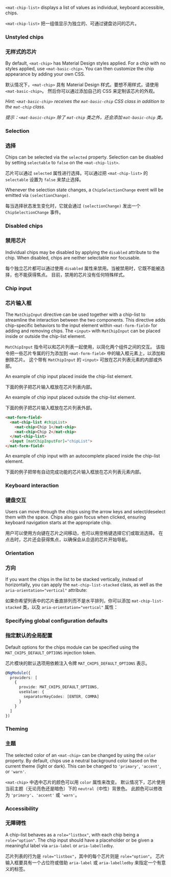 `<mat-chip-list>` displays a list of values as individual, keyboard accessible, chips.

`<mat-chip-list>` 把一组值显示为独立的、可通过键盘访问的芯片。

<!-- example({"example": "chips-overview",
              "file": "chips-overview-example.html"}) -->

### Unstyled chips

### 无样式的芯片

By default, `<mat-chip>` has Material Design styles applied. For a chip with no styles applied,
use `<mat-basic-chip>`. You can then customize the chip appearance by adding your own CSS.

默认情况下，`<mat-chip>` 具有 Material Design 样式。要想不用样式，请使用 `<mat-basic-chip>`。
然后你可以通过添加自己的 CSS 来定制该芯片的外观。

_Hint: `<mat-basic-chip>` receives the `mat-basic-chip` CSS class in addition to the `mat-chip` class._

*提示：`<mat-basic-chip>` 除了 `mat-chip` 类之外，还会添加 `mat-basic-chip` 类。*

### Selection

### 选择

Chips can be selected via the `selected` property. Selection can be disabled by setting
`selectable` to `false` on the `<mat-chip-list>`.

芯片可以通过 `selected` 属性进行选择。可以通过把 `<mat-chip-list>` 的 `selectable` 设置为 `false` 来禁止选择。

Whenever the selection state changes, a `ChipSelectionChange` event will be emitted via
`(selectionChange)`.

每当选择状态发生变化时，它就会通过 `(selectionChange)` 发出一个 `ChipSelectionChange` 事件。

### Disabled chips

### 禁用芯片

Individual chips may be disabled by applying the `disabled` attribute to the chip. When disabled,
chips are neither selectable nor focusable.

每个独立芯片都可以通过使用 `disabled` 属性来禁用。当被禁用时，它既不能被选择，也不能获得焦点。
目前，禁用的芯片没有任何特殊样式。

### Chip input

### 芯片输入框

The `MatChipInput` directive can be used together with a chip-list to streamline the interaction
between the two components. This directive adds chip-specific behaviors to the input element
within `<mat-form-field>` for adding and removing chips. The `<input>` with `MatChipInput` can
be placed inside or outside the chip-list element.

`MatChipInput` 指令可以和芯片列表一起使用，以简化两个组件之间的交互。
该指令把一些芯片专属的行为添加到 `<mat-form-field>` 中的输入框元素上，以添加和删除芯片。
这个带有 `MatChipInput` 的 `<input>` 可放在芯片列表元素的内部或外部。

An example of chip input placed inside the chip-list element.

下面的例子把芯片输入框放在芯片列表内部。

<!-- example(chips-input) -->

An example of chip input placed outside the chip-list element.

下面的例子把芯片输入框放在芯片列表外部。

```html
<mat-form-field>
  <mat-chip-list #chipList>
    <mat-chip>Chip 1</mat-chip>
    <mat-chip>Chip 2</mat-chip>
  </mat-chip-list>
  <input [matChipInputFor]="chipList">
</mat-form-field>
```

An example of chip input with an autocomplete placed inside the chip-list element.

下面的例子把带有自动完成功能的芯片输入框放在芯片列表元素内部。

<!-- example(chips-autocomplete) -->

### Keyboard interaction

### 键盘交互

Users can move through the chips using the arrow keys and select/deselect them with the space. Chips
also gain focus when clicked, ensuring keyboard navigation starts at the appropriate chip.

用户可以使用方向键在芯片之间移动，也可以用空格键选择它们或取消选择。
在点击时，芯片还会获得焦点，以确保会从合适的芯片开始导航。

### Orientation

### 方向

If you want the chips in the list to be stacked vertically, instead of horizontally, you can apply
the `mat-chip-list-stacked` class, as well as the `aria-orientation="vertical"` attribute:

如果你希望列表中的芯片垂直排列而不是水平排列，你可以添加 `mat-chip-list-stacked` 类，以及 `aria-orientation="vertical"` 属性：

<!-- example({"example": "chips-stacked",
              "file": "chips-stacked-example.html"}) -->

### Specifying global configuration defaults

### 指定默认的全局配置

Default options for the chips module can be specified using the `MAT_CHIPS_DEFAULT_OPTIONS`
injection token.

芯片模块的默认选项用依赖注入令牌 `MAT_CHIPS_DEFAULT_OPTIONS` 表示。

```ts
@NgModule({
  providers: [
    {
      provide: MAT_CHIPS_DEFAULT_OPTIONS,
      useValue: {
        separatorKeyCodes: [ENTER, COMMA]
      }
    }
  ]
})
```

### Theming

### 主题

The selected color of an `<mat-chip>` can be changed by using the `color` property. By default, chips
use a neutral background color based on the current theme (light or dark). This can be changed to
`'primary'`, `'accent'`, or `'warn'`.

`<mat-chip>` 中选中芯片的颜色可以用 `color` 属性来改变。
默认情况下，芯片使用当前主题（无论亮色还是暗色）下的 `neutral`（中性）背景色。
此颜色可以修改为 `'primary'`、`'accent'` 或 `'warn'`。

### Accessibility

### 无障碍性

A chip-list behaves as a `role="listbox"`, with each chip being a `role="option"`. The chip input
should have a placeholder or be given a meaningful label via `aria-label` or `aria-labelledby`.

芯片列表的行为是 `role="listbox"`，其中的每个芯片则是 `role="option"`。
芯片输入框要具有一个占位符或借助 `aria-label` 或 `aria-labelledby` 来指定一个有意义的标签。
